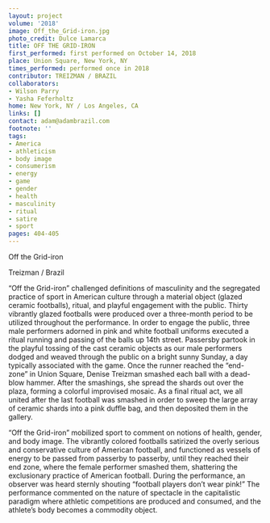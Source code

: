 ```yaml
---
layout: project
volume: '2018'
image: Off_the_Grid-iron.jpg
photo_credit: Dulce Lamarca
title: OFF THE GRID-IRON
first_performed: first performed on October 14, 2018
place: Union Square, New York, NY
times_performed: performed once in 2018
contributor: TREIZMAN / BRAZIL
collaborators:
- Wilson Parry
- Yasha Feferholtz
home: New York, NY / Los Angeles, CA
links: []
contact: adam@adambrazil.com
footnote: ''
tags:
- America
- athleticism
- body image
- consumerism
- energy
- game
- gender
- health
- masculinity
- ritual
- satire
- sport
pages: 404-405
---
```


Off the Grid-iron

Treizman / Brazil

“Off the Grid-iron” challenged definitions of masculinity and the segregated practice of sport in American culture through a material object (glazed ceramic footballs), ritual, and playful engagement with the public. Thirty vibrantly glazed footballs were produced over a three-month period to be utilized throughout the performance. In order to engage the public, three male performers adorned in pink and white football uniforms executed a ritual running and passing of the balls up 14th street. Passersby partook in the playful tossing of the cast ceramic objects as our male performers dodged and weaved through the public on a bright sunny Sunday, a day typically associated with the game. Once the runner reached the “end-zone” in Union Square, Denise Treizman smashed each ball with a dead-blow hammer. After the smashings, she spread the shards out over the plaza, forming a colorful improvised mosaic. As a final ritual act, we all united after the last football was smashed in order to sweep the large array of ceramic shards into a pink duffle bag, and then deposited them in the gallery.

“Off the Grid-iron” mobilized sport to comment on notions of health, gender, and body image. The vibrantly colored footballs satirized the overly serious and conservative culture of American football, and functioned as vessels of energy to be passed from passerby to passerby, until they reached their end zone, where the female performer smashed them, shattering the exclusionary practice of American football. During the performance, an observer was heard sternly shouting “football players don’t wear pink!” The performance commented on the nature of spectacle in the capitalistic paradigm where athletic competitions are produced and consumed, and the athlete’s body becomes a commodity object.
